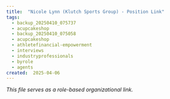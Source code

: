 ```yaml
---
title:  "Nicole Lynn (Klutch Sports Group) - Position Link"
tags:
  - backup_20250410_075737
  - acupcakeshop
  - backup_20250410_075058
  - acupcakeshop
  - athletefinancial-empowerment
  - interviews
  - industryprofessionals
  - byrole
  - agents
created:  2025-04-06
---
```



*This file serves as a role-based organizational link.*
